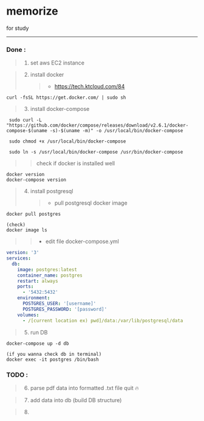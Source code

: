 # memorize

for study

---

### Done :

> 1. set aws EC2 instance

> 2. install docker
>    > - https://tech.ktcloud.com/84

```
curl -fsSL https://get.docker.com/ | sudo sh
```

> 3. install docker-compose
>    >

```linux
 sudo curl -L "https://github.com/docker/compose/releases/download/v2.6.1/docker-compose-$(uname -s)-$(uname -m)" -o /usr/local/bin/docker-compose

 sudo chmod +x /usr/local/bin/docker-compose

 sudo ln -s /usr/local/bin/docker-compose /usr/bin/docker-compose
```

> > check if docker is installed well

```
docker version
docker-compose version
```

> 4. install postgresql
>    > - pull postgresql docker image

```
docker pull postgres

(check)
docker image ls
```

> > - edit file docker-compose.yml

```yaml
version: '3'
services:
  db:
    image: postgres:latest
    container_name: postgres
    restart: always
    ports:
      - '5432:5432'
    environment:
      POSTGRES_USER: '[username]'
      POSTGRES_PASSWORD: '[password]'
    volumes:
      - /[current location ex) pwd]/data:/var/lib/postgresql/data
```

> 5.  run DB
>     >

```
docker-compose up -d db

(if you wanna check db in terminal)
docker exec -it postgres /bin/bash
```

### TODO :

> 6. parse pdf data into formatted .txt file
>    quit
>    :fire:

> 7. add data into db (build DB structure)

> 8.
